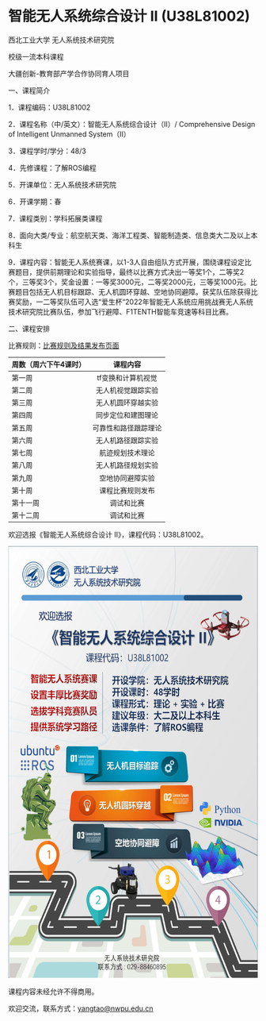 # 智能无人系统综合设计 II (U38L81002)
西北工业大学 无人系统技术研究院

校级一流本科课程

大疆创新-教育部产学合作协同育人项目

一、课程简介

1．课程编码：U38L81002

2．课程名称（中/英文）：智能无人系统综合设计（II）/ Comprehensive Design of Intelligent Unmanned System（II）

3．课程学时/学分：48/3

4．先修课程：了解ROS编程

5．开课单位：无人系统技术研究院

6．开课学期：春

7．课程类别：学科拓展类课程

8．面向大类/专业：航空航天类、海洋工程类、智能制造类、信息类大二及以上本科生

9．课程内容：智能无人系统赛课，以1-3人自由组队方式开展，围绕课程设定比赛题目，提供前期理论和实验指导，最终以比赛方式决出一等奖1个，二等奖2个，三等奖3个，奖金设置：一等奖3000元，二等奖2000元，三等奖1000元。比赛题目包括无人机目标跟踪、无人机圆环穿越、空地协同避障。获奖队伍除获得比赛奖励，一二等奖队伍可入选“爱生杯“2022年智能无人系统应用挑战赛无人系统技术研究院比赛队伍，参加飞行避障、F1TENTH智能车竞速等科目比赛。

二、课程安排

比赛规则：[比赛规则及结果发布页面](比赛规则)

| 周数（周六下午4课时）| 课程内容 | 
| ---------- | :-----------:  |
| 第一周     | tf变换和计算机视觉 | 
| 第二周     | 无人机视觉跟踪实验 | 
| 第三周     | 无人机圆环穿越实验 | 
| 第四周     | 同步定位和建图理论 | 
| 第五周     | 可靠性和路径跟踪理论 | 
| 第六周     | 无人机路径跟踪实验 | 
| 第七周     | 航迹规划技术理论 | 
| 第八周     | 无人机路径规划实验 | 
| 第九周     | 空地协同避障实验 | 
| 第十周     | 课程比赛规则发布 | 
| 第十一周   | 调试和比赛 | 
| 第十二周   | 调试和比赛 | 

欢迎选报《智能无人系统综合设计 II》，课程代码：U38L81002。

<div align=left><img src="https://github.com/cavayangtao/npurobocourse/blob/2022spring/fig/poster2.jpg" width="600" height="870"/></div>

课程内容未经允许不得商用。

欢迎交流，联系方式：yangtao@nwpu.edu.cn
